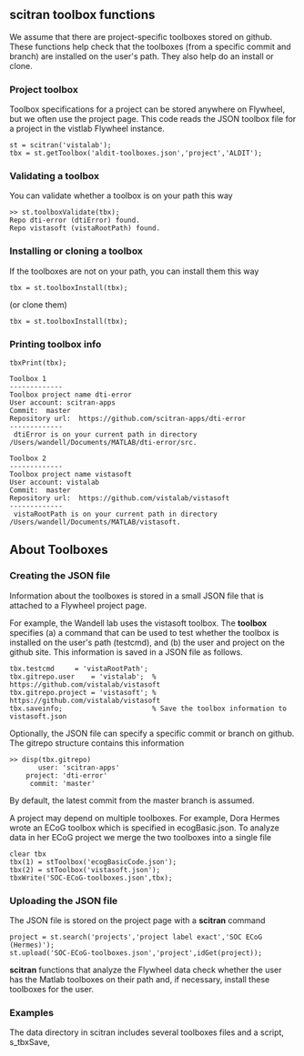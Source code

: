 ## scitran toolbox functions
We assume that there are project-specific toolboxes stored on github.  These functions help check that the toolboxes (from a specific commit and branch) are installed on the user's path. They also help do an install or clone.

### Project toolbox

Toolbox specifications for a project can be stored anywhere on Flywheel, but we often use the project page.  This code reads the JSON toolbox file for a project in the vistlab Flywheel instance.  
```
st = scitran('vistalab');
tbx = st.getToolbox('aldit-toolboxes.json','project','ALDIT');
```

### Validating a toolbox
You can validate whether a toolbox is on your path this way
```
>> st.toolboxValidate(tbx);
Repo dti-error (dtiError) found.
Repo vistasoft (vistaRootPath) found.
```
### Installing or cloning a toolbox
If the toolboxes are not on your path, you can install them this way
```
tbx = st.toolboxInstall(tbx);
```
(or clone them)
``` 
tbx = st.toolboxInstall(tbx);
```
### Printing toolbox info
```
tbxPrint(tbx);

Toolbox 1
-------------
Toolbox project name dti-error
User account: scitran-apps
Commit:  master
Repository url:  https://github.com/scitran-apps/dti-error
-------------
 dtiError is on your current path in directory /Users/wandell/Documents/MATLAB/dti-error/src.

Toolbox 2
-------------
Toolbox project name vistasoft
User account: vistalab
Commit:  master
Repository url:  https://github.com/vistalab/vistasoft
-------------
 vistaRootPath is on your current path in directory /Users/wandell/Documents/MATLAB/vistasoft.
```
## About Toolboxes

### Creating the JSON file
Information about the toolboxes is stored in a small JSON file that is attached to a Flywheel project page.  

For example, the Wandell lab uses the vistasoft toolbox.  The **toolbox** specifies (a) a command that can be used to test whether the toolbox is installed on the user's path (testcmd), and (b) the user and project on the github site.  This information is saved in a JSON file as follows.
```
tbx.testcmd     = 'vistaRootPath';
tbx.gitrepo.user    = 'vistalab';  % https://github.com/vistalab/vistasoft
tbx.gitrepo.project = 'vistasoft'; % https://github.com/vistalab/vistasoft
tbx.saveinfo;                      % Save the toolbox information to vistasoft.json
```
Optionally, the JSON file can specify a specific commit or branch on github.  The gitrepo structure contains this information
```
>> disp(tbx.gitrepo)
       user: 'scitran-apps'
    project: 'dti-error'
     commit: 'master'
```
By default, the latest commit from the master branch is assumed.

A project may depend on multiple toolboxes.  For example, Dora Hermes wrote an ECoG toolbox which is specified in ecogBasic.json. To analyze data in her ECoG project we merge the two toolboxes into a single file
```
clear tbx
tbx(1) = stToolbox('ecogBasicCode.json');
tbx(2) = stToolbox('vistasoft.json');
tbxWrite('SOC-ECoG-toolboxes.json',tbx);
```

### Uploading the JSON file

The JSON file is stored on the project page with a **scitran** command 

    project = st.search('projects','project label exact','SOC ECoG (Hermes)');
    st.upload('SOC-ECoG-toolboxes.json','project',idGet(project));

**scitran** functions that analyze the Flywheel data check whether the user has the Matlab toolboxes on their path and, if necessary, install these toolboxes for the user.

### Examples
The data directory in scitran includes several toolboxes files and a script, s_tbxSave, 
